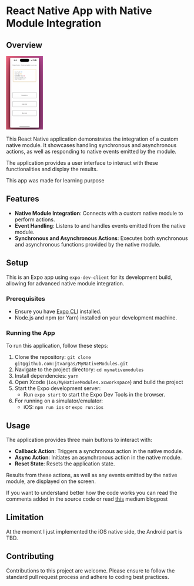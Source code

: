 # React Native App with Native Module Integration

## Overview
<img src="./assets/overview.jpeg"  width="100" height="200">

This React Native application demonstrates the integration of a custom native module. It showcases handling synchronous and asynchronous actions, as well as responding to native events emitted by the module. 

The application provides a user interface to interact with these functionalities and display the results.

This app was made for learning purpose

## Features

- **Native Module Integration**: Connects with a custom native module to perform actions.
- **Event Handling**: Listens to and handles events emitted from the native module.
- **Synchronous and Asynchronous Actions**: Executes both synchronous and asynchronous functions provided by the native module.

## Setup

This is an Expo app using `expo-dev-client` for its development build, allowing for advanced native module integration.

### Prerequisites

- Ensure you have [Expo CLI](https://expo.dev/tools) installed.
- Node.js and npm (or Yarn) installed on your development machine.

### Running the App

To run this application, follow these steps:

1. Clone the repository: `git clone git@github.com:jtvargas/MyNativeModules.git`
2. Navigate to the project directory: `cd mynativemodules`
3. Install dependencies: `yarn`
4. Open Xcode (`ios/MyNativeModules.xcworkspace`) and build the project
5. Start the Expo development server:
   - Run `expo start` to start the Expo Dev Tools in the browser.
6. For running on a simulator/emulator:
   - iOS: `npm run ios` or `expo run:ios`

## Usage

The application provides three main buttons to interact with:

- **Callback Action**: Triggers a synchronous action in the native module.
- **Async Action**: Initiates an asynchronous action in the native module.
- **Reset State**: Resets the application state.

Results from these actions, as well as any events emitted by the native module, are displayed on the screen.

If you want to understand better how the code works you can read the comments added in the source code or read [this](https://medium.com/@jtaverasv/native-modules-swift-based-the-basics-react-native-4ac2d0a712ca) medium blogpost

## Limitation
At the moment I just implemented the iOS native side, the Android part is TBD.

## Contributing

Contributions to this project are welcome. Please ensure to follow the standard pull request process and adhere to coding best practices.

